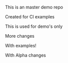 This is an master demo repo

Created for CI examples

This is used for demo's only

More changes

With examples!

With Alpha changes